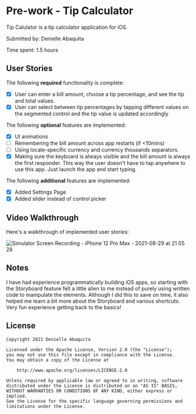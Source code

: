 # Pre-work - Tip Calculator

Tip Calulator is a tip calculator application for iOS.

Submitted by: Denielle Abaquita

Time spent: 1.5 hours

## User Stories

The following **required** functionality is complete:

* [x] User can enter a bill amount, choose a tip percentage, and see the tip and total values.
* [x] User can select between tip percentages by tapping different values on the segmented control and the tip value is updated accordingly

The following **optional** features are implemented:

* [X] UI animations
* [ ] Remembering the bill amount across app restarts (if <10mins)
* [ ] Using locale-specific currency and currency thousands separators.
* [X] Making sure the keyboard is always visible and the bill amount is always the first responder. This way the user doesn't have to tap anywhere to use this app. Just launch the app and start typing.

The following **additional** features are implemented:

- [X] Added Settings Page
- [X] Added slider instead of control picker

## Video Walkthrough

Here's a walkthrough of implemented user stories:

![Simulator Screen Recording - iPhone 12 Pro Max - 2021-08-29 at 21 05 28](https://user-images.githubusercontent.com/28579460/131272284-a6729502-ef2c-406f-ae6b-93b875916f02.gif)

## Notes

I have had experience programmatically building iOS apps, so starting with the Storyboard feature felt a little alien to me instead of purely using written code to manipulate the elements. Although I did this to save on time, it also helped me learn a bit more about the Storyboard and various shortcuts. Very fun experience getting back to the basics!

## License

    Copyright 2021 Denielle Abaquita

    Licensed under the Apache License, Version 2.0 (the "License");
    you may not use this file except in compliance with the License.
    You may obtain a copy of the License at

        http://www.apache.org/licenses/LICENSE-2.0

    Unless required by applicable law or agreed to in writing, software
    distributed under the License is distributed on an "AS IS" BASIS,
    WITHOUT WARRANTIES OR CONDITIONS OF ANY KIND, either express or implied.
    See the License for the specific language governing permissions and
    limitations under the License.
